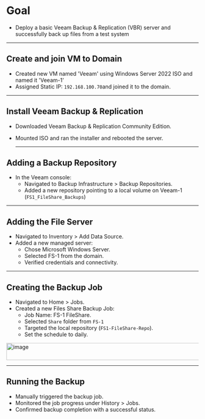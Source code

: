 # Goal
- Deploy a basic Veeam Backup & Replication (VBR) server and successfully back up files from a test system

---

## Create and join VM to Domain
- Created new VM named 'Veeam' using Windows Server 2022 ISO and named it 'Veeam-1'
- Assigned Static IP: `192.168.100.70`and joined it to the domain.

---

## Install Veeam Backup & Replication
- Downloaded Veeam Backup & Replication Community Edition.
- Mounted ISO and ran the installer and rebooted the server.

  ---

## Adding a Backup Repository
- In the Veeam console:
  - Navigated to Backup Infrastructure > Backup Repositories.
  - Added a new repository pointing to a local volume on Veeam-1 (`FS1_FileShare_Backups`)

---

## Adding the File Server 
- Navigated to Inventory > Add Data Source.
- Added a new managed server:
  - Chose Microsoft Windows Server.
  - Selected FS-1 from the domain.
  - Verified credentials and connectivity.
 
---

## Creating the Backup Job
- Navigated to Home > Jobs.
- Created a new Files Share Backup Job:
  - Job Name: FS-1 FileShare.
  - Selected `Share` folder from `FS-1`
  - Targeted the local repository (`FS1-FileShare-Repo`).
  - Set the schedule to daily.

<img width="1404" height="45" alt="image" src="https://github.com/user-attachments/assets/89ce0deb-011f-4354-aed5-d6e90b3bea7c" />

---

## Running the Backup
- Manually triggered the backup job.
- Monitored the job progress under History > Jobs.
- Confirmed backup completion with a successful status.

